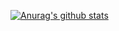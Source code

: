 [![Anurag's github stats](https://github-readme-stats.vercel.app/api?username=MaxLau24)](https://github.com/anuraghazra/github-readme-stats)

